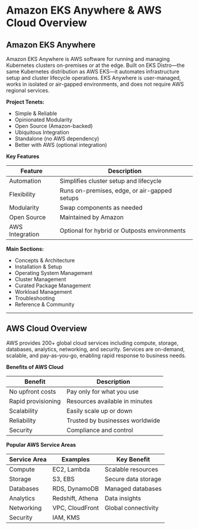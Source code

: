 # Amazon EKS Anywhere & AWS Cloud Overview

## Amazon EKS Anywhere

Amazon EKS Anywhere is AWS software for running and managing Kubernetes clusters on-premises or at the edge. Built on EKS Distro—the same Kubernetes distribution as AWS EKS—it automates infrastructure setup and cluster lifecycle operations. EKS Anywhere is user-managed, works in isolated or air-gapped environments, and does not require AWS regional services.

**Project Tenets:**
- Simple & Reliable
- Opinionated Modularity
- Open Source (Amazon-backed)
- Ubiquitous Integration
- Standalone (no AWS dependency)
- Better with AWS (optional integration)

**Key Features**

| Feature         | Description                                   |
|-----------------|-----------------------------------------------|
| Automation      | Simplifies cluster setup and lifecycle         |
| Flexibility     | Runs on-premises, edge, or air-gapped setups  |
| Modularity      | Swap components as needed                     |
| Open Source     | Maintained by Amazon                          |
| AWS Integration | Optional for hybrid or Outposts environments  |

**Main Sections:**
- Concepts & Architecture
- Installation & Setup
- Operating System Management
- Cluster Management
- Curated Package Management
- Workload Management
- Troubleshooting
- Reference & Community

---

## AWS Cloud Overview

AWS provides 200+ global cloud services including compute, storage, databases, analytics, networking, and security. Services are on-demand, scalable, and pay-as-you-go, enabling rapid response to business needs.

**Benefits of AWS Cloud**

| Benefit            | Description                                 |
|--------------------|---------------------------------------------|
| No upfront costs   | Pay only for what you use                   |
| Rapid provisioning | Resources available in minutes              |
| Scalability        | Easily scale up or down                     |
| Reliability        | Trusted by businesses worldwide             |
| Security           | Compliance and control                      |

**Popular AWS Service Areas**

| Service Area   | Examples                | Key Benefit           |
|----------------|------------------------|-----------------------|
| Compute        | EC2, Lambda            | Scalable resources    |
| Storage        | S3, EBS                | Secure data storage   |
| Databases      | RDS, DynamoDB          | Managed databases     |
| Analytics      | Redshift, Athena       | Data insights         |
| Networking     | VPC, CloudFront        | Global connectivity   |
| Security       | IAM, KMS               |
